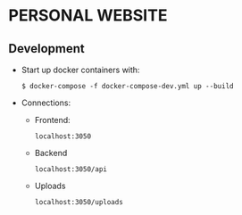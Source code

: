 # PERSONAL WEBSITE

## Development

* Start up docker containers with:

    `$ docker-compose -f docker-compose-dev.yml up --build`

* Connections:

    * Frontend:

        `localhost:3050`

    * Backend

        `localhost:3050/api`
    
    * Uploads

        `localhost:3050/uploads`
